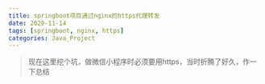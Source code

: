 ```yaml
---
title: springboot项目通过nginx的https代理转发
date: 2020-11-14
tags: [springboot, nginx, https]
categories: Java_Project
---
```


> 现在这里挖个坑，做微信小程序时必须要用https，当时折腾了好久，作一下总结
